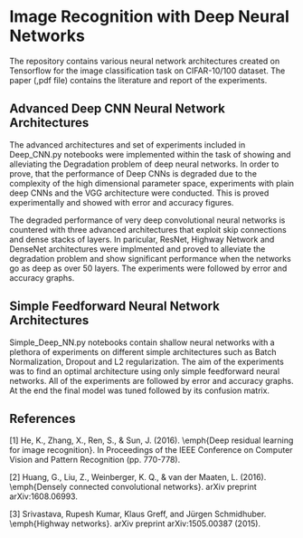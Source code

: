 # Image Recognition with Deep Neural Networks

The repository contains various neural network architectures created on Tensorflow for the image classification task on CIFAR-10/100 dataset. The paper (,pdf file) contains the literature and report of the experiments. 

## Advanced Deep CNN Neural Network Architectures

The advanced architectures and set of experiments included in Deep_CNN.py notebooks were implemented within the task of showing and alleviating the Degradation problem of deep neural networks. In order to prove, that the performance of Deep CNNs is degraded due to the complexity of the high dimensional parameter space, experiments with plain deep CNNs and the VGG architecture were conducted. This is proved experimentally and showed with error and accuracy figures.

The degraded performance of very deep convolutional neural networks is countered with three advanced architectures that exploit skip connections and dense stacks of layers. In paricular, ResNet, Highway Network and DenseNet architectures were implmented and proved to alleviate the degradation problem and show significant performance when the networks go as deep as over 50 layers. The experiments were followed by error and accuracy graphs.


## Simple Feedforward Neural Network Architectures

Simple_Deep_NN.py notebooks contain shallow neural networks with a plethora of experiments on different simple architectures such as Batch Normalization, Dropout and L2 regularization. The aim of the experiments was to find an optimal architecture using only simple feedforward neural networks. All of the experiments are followed by error and accuracy graphs. At the end the final model was tuned followed by its confusion matrix.

## References
[1] He, K., Zhang, X., Ren, S., \& Sun, J. (2016). \emph{Deep residual learning for image recognition}. In Proceedings of the IEEE  Conference on Computer Vision and Pattern Recognition (pp. 770-778).

[2] Huang, G., Liu, Z., Weinberger, K. Q., \& van der Maaten, L. (2016). \emph{Densely connected convolutional networks}. arXiv preprint arXiv:1608.06993.

[3] Srivastava, Rupesh Kumar, Klaus Greff, and Jürgen Schmidhuber. \emph{Highway networks}. arXiv preprint arXiv:1505.00387 (2015).
